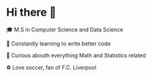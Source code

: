 # Hi there 👋


🎓 M.S in Computer Science and Data Science

🌱 Constantly learning to write better code

🔭 Curious abouth everything Math and Statistics related

⚽ Love soccer, fan of F.C. Liverpool
